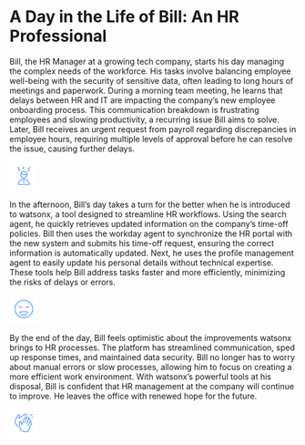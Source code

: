 # A Day in the Life of Bill: An HR Professional

Bill, the HR Manager at a growing tech company, starts his day managing the complex needs of the workforce. His tasks involve balancing employee well-being with the security of sensitive data, often leading to long hours of meetings and paperwork. During a morning team meeting, he learns that delays between HR and IT are impacting the company’s new employee onboarding process. This communication breakdown is frustrating employees and slowing productivity, a recurring issue Bill aims to solve. Later, Bill receives an urgent request from payroll regarding discrepancies in employee hours, requiring multiple levels of approval before he can resolve the issue, causing further delays.

<img width="50" alt="image" src="business_story_assets/1.png">


In the afternoon, Bill’s day takes a turn for the better when he is introduced to watsonx, a tool designed to streamline HR workflows. Using the search agent, he quickly retrieves updated information on the company’s time-off policies. Bill then uses the workday agent to synchronize the HR portal with the new system and submits his time-off request, ensuring the correct information is automatically updated. Next, he uses the profile management agent to easily update his personal details without technical expertise. These tools help Bill address tasks faster and more efficiently, minimizing the risks of delays or errors.

<img width="50" alt="image" src="business_story_assets/2.png">


By the end of the day, Bill feels optimistic about the improvements watsonx brings to HR processes. The platform has streamlined communication, sped up response times, and maintained data security. Bill no longer has to worry about manual errors or slow processes, allowing him to focus on creating a more efficient work environment. With watsonx’s powerful tools at his disposal, Bill is confident that HR management at the company will continue to improve. He leaves the office with renewed hope for the future.

<img width="50" alt="image" src="business_story_assets/3.png">

